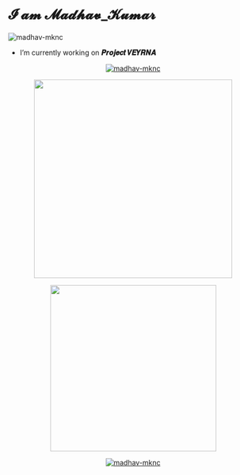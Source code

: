 # 𝓘 𝓪𝓶 𝓜𝓪𝓭𝓱𝓪𝓿_𝓚𝓾𝓶𝓪𝓻

<p align="left"> <img src="https://komarev.com/ghpvc/?username=madhav-mknc&label=Profile%20views&color=0e75b6&style=flat" alt="madhav-mknc" /> </p>

- I’m currently working on **𝑷𝒓𝒐𝒋𝒆𝒄𝒕 𝑽𝑬𝒀𝑹𝑵𝑨**

<p align="center">
  <a href="https://github-profile-trophy.vercel.app/?username=madhav-mknc&column=8">
    <img src="https://github-profile-trophy.vercel.app/?username=madhav-mknc&column=8" alt="madhav-mknc" />
  </a>
</p> 

<p align='center'>
  <a href="https://github-readme-stats.vercel.app/api?username=madhav-mknc&count_private=true&show_icons=true&theme=chartreuse-dark&PAT_1">
    <img src="https://github-readme-stats.vercel.app/api?username=madhav-mknc&count_private=true&show_icons=true&theme=chartreuse-dark&PAT_1" width="400">
  </a>
</p>

<p align='center'>
  <a href="https://github-readme-stats.vercel.app/api/top-langs/?username=madhav-mknc&count_private=true&layout=compact&theme=highcontrast&langs_count=20&include_all_commits=true&PAT_1&hide=html,css">
    <img src="https://github-readme-stats.vercel.app/api/top-langs/?username=madhav-mknc&count_private=true&layout=compact&theme=highcontrast&langs_count=20&include_all_commits=true&PAT_1&hide=html,css" width="335">
  </a>
</p>

<p align='center'>
  <a href="https://github-readme-streak-stats.herokuapp.com/?user=madhav-mknc&theme=dark&count_private=true&background=000000&PAT_1">
    <img align="center" src="https://github-readme-streak-stats.herokuapp.com/?user=madhav-mknc&theme=dark&count_private=true&background=000000&PAT_1" alt="madhav-mknc" />
  </a>  
</p>

<!-- ![Visitor Count](https://profile-counter.glitch.me/madhav-mknc/count.svg) -->

<!-- <p align='center'>Ｃｒｅｄｏ ｉｎ ａｐｅｒｔｏ ｆｏｎｔｅ ｉｌｌｕｍｉｎａｔｉ</p>
<p align='center'>
  "𝐈𝐧 𝐭𝐡𝐞 𝐠𝐫𝐚𝐧𝐝 𝐭𝐚𝐩𝐞𝐬𝐭𝐫𝐲 𝐨𝐟 𝐞𝐱𝐢𝐬𝐭𝐞𝐧𝐜𝐞, 𝐭𝐡𝐞 𝐳𝐞𝐧𝐢𝐭𝐡 𝐨𝐟 𝐡𝐮𝐦𝐚𝐧 𝐚𝐜𝐡𝐢𝐞𝐯𝐞𝐦𝐞𝐧𝐭 𝐢𝐬 𝐧𝐨𝐭 𝐦𝐚𝐫𝐤𝐞𝐝 𝐛𝐲 𝐭𝐡𝐞 𝐨𝐩𝐮𝐥𝐞𝐧𝐜𝐞 𝐝𝐢𝐬𝐩𝐥𝐚𝐲𝐞𝐝 𝐢𝐧 𝐭𝐡𝐞 𝐥𝐢𝐠𝐡𝐭, 𝐛𝐮𝐭 𝐛𝐲 𝐭𝐡𝐞 𝐩𝐫𝐨𝐟𝐨𝐮𝐧𝐝 𝐬𝐞𝐜𝐫𝐞𝐭𝐬 𝐩𝐫𝐞𝐬𝐞𝐫𝐯𝐞𝐝 𝐢𝐧 𝐭𝐡𝐞 𝐬𝐡𝐚𝐝𝐨𝐰. 𝐈𝐭 𝐢𝐬 𝐢𝐧 𝐭𝐡𝐞 𝐬𝐢𝐥𝐞𝐧𝐭 𝐜𝐨𝐦𝐦𝐮𝐧𝐢𝐨𝐧 𝐨𝐟 𝐭𝐡𝐞 𝐞𝐧𝐥𝐢𝐠𝐡𝐭𝐞𝐧𝐞𝐝 𝐟𝐞𝐰 𝐭𝐡𝐚𝐭 𝐭𝐡𝐞 𝐝𝐞𝐞𝐩𝐞𝐬𝐭 𝐰𝐢𝐬𝐝𝐨𝐦 𝐨𝐟 𝐭𝐡𝐞 𝐚𝐠𝐞𝐬 𝐢𝐬 𝐰𝐡𝐢𝐬𝐩𝐞𝐫𝐞𝐝, 𝐟𝐨𝐫 𝐢𝐭 𝐢𝐬 𝐭𝐡𝐫𝐨𝐮𝐠𝐡 𝐭𝐡𝐞 𝐦𝐚𝐬𝐭𝐞𝐫𝐲 𝐨𝐟 𝐭𝐡𝐞 𝐡𝐢𝐝𝐝𝐞𝐧, 𝐧𝐨𝐭 𝐭𝐡𝐞 𝐞𝐱𝐡𝐢𝐛𝐢𝐭𝐢𝐨𝐧 𝐨𝐟 𝐭𝐡𝐞 𝐚𝐩𝐩𝐚𝐫𝐞𝐧𝐭, 𝐭𝐡𝐚𝐭 𝐭𝐫𝐮𝐞 𝐠𝐫𝐞𝐚𝐭𝐧𝐞𝐬𝐬 𝐢𝐬 𝐟𝐨𝐫𝐠𝐞𝐝"
</p> -->
